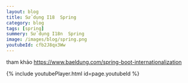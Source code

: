 ```yaml
---
layout: blog
title: Sử dụng I18  Spring
category: blog
tags: [spring]
summery: Sử dụng I18n  Spring
image: /images/blog/spring.png
youtubeId: cfb2J8qx3Ww
---
```

tham khảo
https://www.baeldung.com/spring-boot-internationalization


{% include youtubePlayer.html id=page.youtubeId %}